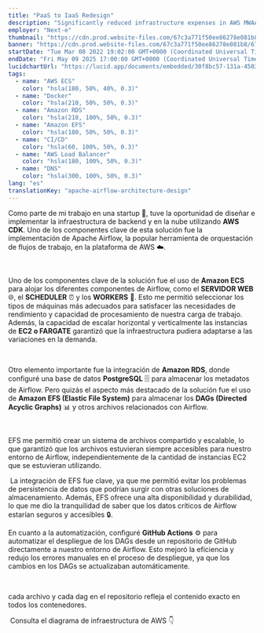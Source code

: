 ```yaml
---
title: "PaaS to IaaS Redesign"
description: "Significantly reduced infrastructure expenses in AWS MWAA, optimizing long-term investments purchasing EC2 and RDS servers"
employer: "Next-e"
thumbnail: "https://cdn.prod.website-files.com/67c3a771f50ee86278e081b8/67d92dc6621095a7279c95d7_67d91797085b62e84594c222_portfolio%2520thumbnails-4.webp"
banner: "https://cdn.prod.website-files.com/67c3a771f50ee86278e081b8/67cbe1da6e6df1b12e3845c7_67cbdb1089836af946d606fd_photo-1515879218367-8466d910aaa4.jpeg"
startDate: "Tue Mar 08 2022 19:02:00 GMT+0000 (Coordinated Universal Time)"
endDate: "Fri May 09 2025 17:00:00 GMT+0000 (Coordinated Universal Time)"
lucidchartUrl: "https://lucid.app/documents/embedded/30f8bc57-131a-4503-84ae-af9a9f673a31"
tags:
  - name: "AWS ECS"
    color: "hsla(180, 50%, 40%, 0.3)"
  - name: "Docker"
    color: "hsla(210, 50%, 50%, 0.3)"
  - name: "Amazon RDS"
    color: "hsla(210, 100%, 50%, 0.3)"
  - name: "Amazon EFS"
    color: "hsla(180, 50%, 50%, 0.3)"
  - name: "CI/CD"
    color: "hsla(60, 100%, 50%, 0.3)"
  - name: "AWS Load Balancer"
    color: "hsla(180, 100%, 50%, 0.3)"
  - name: "DNS"
    color: "hsla(300, 100%, 50%, 0.3)"
lang: "es"
translationKey: "apache-airflow-architecture-design"
---
```


Como parte de mi trabajo en una startup 🚀, tuve la oportunidad de diseñar e implementar la infraestructura de backend y en la nube utilizando **AWS CDK**. Uno de los componentes clave de esta solución fue la implementación de Apache Airflow, la popular herramienta de orquestación de flujos de trabajo, en la plataforma de AWS ☁️.

‍

Uno de los componentes clave de la solución fue el uso de **Amazon ECS** para alojar los diferentes componentes de Airflow, como el **SERVIDOR WEB** 🌐, el **SCHEDULER** ⏰ y los **WORKERS** 👷. Esto me permitió seleccionar los tipos de máquinas más adecuados para satisfacer las necesidades de rendimiento y capacidad de procesamiento de nuestra carga de trabajo. Además, la capacidad de escalar horizontal y verticalmente las instancias de **EC2 o FARGATE** garantizó que la infraestructura pudiera adaptarse a las variaciones en la demanda.

‍

Otro elemento importante fue la integración de **Amazon RDS**, donde configuré una base de datos **PostgreSQL** 🗄️ para almacenar los metadatos de Airflow. Pero quizás el aspecto más destacado de la solución fue el uso de **Amazon EFS (Elastic File System)** para almacenar los **DAGs (Directed Acyclic Graphs)** 📊 y otros archivos relacionados con Airflow.

‍

EFS me permitió crear un sistema de archivos compartido y escalable, lo que garantizó que los archivos estuvieran siempre accesibles para nuestro entorno de Airflow, independientemente de la cantidad de instancias EC2 que se estuvieran utilizando.

‍
La integración de EFS fue clave, ya que me permitió evitar los problemas de persistencia de datos que podrían surgir con otras soluciones de almacenamiento. Además, EFS ofrece una alta disponibilidad y durabilidad, lo que me dio la tranquilidad de saber que los datos críticos de Airflow estarían seguros y accesibles 🔒.
‍

En cuanto a la automatización, configuré **GitHub Actions** ⚙️ para automatizar el despliegue de los DAGs desde un repositorio de GitHub directamente a nuestro entorno de Airflow. Esto mejoró la eficiencia y redujo los errores manuales en el proceso de despliegue, ya que los cambios en los DAGs se actualizaban automáticamente.

‍

‍cada archivo y cada dag en el repositorio refleja el contenido exacto en todos los contenedores.

‍
Consulta el diagrama de infraestructura de AWS 👇
